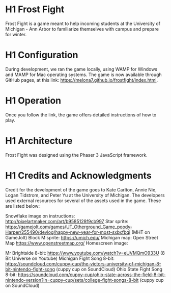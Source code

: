 # H1 Frost Fight
Frost Fight is a game meant to help incoming students at the University of 
Michigan - Ann Arbor to familiarize themselves with campus and prepare for winter.

# H1 Configuration
During development, we ran the game locally, using WAMP for Windows and MAMP for Mac operating systems.
The game is now available through GitHub pages, at this link: https://melona7.github.io/frostfight/index.html.

# H1 Operation
Once you follow the link, the game offers detailed instructions of how to play.

# H1 Architecture
Frost Fight was designed using the Phaser 3 JavaScript framework.

# H1 Credits and Acknowledgments
Credit for the development of the game goes to Kate Carlton, Annie Nie, Logan Tidstrom, and Peter Yu at the University of Michigan.
The developers used external resources for several of the assets used in the game. These are listed below:

Snowflake image on instructions: http://pixelartmaker.com/art/b9585128f9cb997
Star sprite: https://gamejolt.com/games/UT_Otherground_Game_poody-Harper/255490/devlog/happy-new-year-for-most-sxbxfbqi (MHT on GameJolt)
Block M sprite: https://umich.edu/ 
Michigan map: Open Street Map https://www.openstreetmap.org/
Homescreen image:

Mr Brightside 8-bit: https://www.youtube.com/watch?v=eUVMQmO933U (8 Bit Universe on Youtube)
Michigan Fight Song 8-bit: https://soundcloud.com/cuppy-cup/the-victors-university-of-michigan-8-bit-nintendo-fight-song (cuppy cup on SoundCloud)
Ohio State Fight Song 8-bit: https://soundcloud.com/cuppy-cup/ohio-state-across-the-field-8-bit-nintendo-version?in=cuppy-cup/sets/college-fight-songs-8-bit (cuppy cup on SoundCloud)